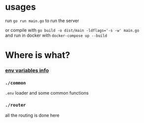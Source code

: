 # usages
run `go run main.go` to run the server

or compile with `go build -o dist/main -ldflags='-s -w' main.go`
<br>
and run in docker with `docker-compose up --build`

# Where is what?

### [env variables info](./ENV.md)

### `./common`
`.env` loader and some common functions

### `./router`
all the routing is done here
